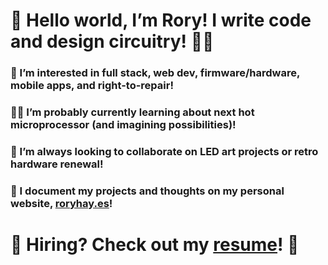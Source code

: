 # 👋 Hello world, I’m Rory! I write code and design circuitry! 👨‍💻

### 👀 I’m interested in full stack, web dev, firmware/hardware, mobile apps, and right-to-repair!
### 👨‍🎓 I’m probably currently learning about next hot microprocessor (and imagining possibilities)!
### 🤝 I’m always looking to collaborate on LED art projects or retro hardware renewal!
### 💭 I document my projects and thoughts on my personal website, [roryhay.es](https://roryhay.es)!

# 📌 Hiring? Check out my [resume](https://github.com/rorosaurus/resume/blob/master/Rory%20O%20Hayes%20-%20Resume.pdf)! 📄



<!---
rorosaurus/rorosaurus is a ✨ special ✨ repository because its `README.md` (this file) appears on your GitHub profile.
You can click the Preview link to take a look at your changes.
--->
